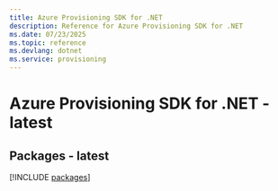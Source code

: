 ```yaml
---
title: Azure Provisioning SDK for .NET
description: Reference for Azure Provisioning SDK for .NET
ms.date: 07/23/2025
ms.topic: reference
ms.devlang: dotnet
ms.service: provisioning
---
```

# Azure Provisioning SDK for .NET - latest
## Packages - latest
[!INCLUDE [packages](provisioning-index.md)]